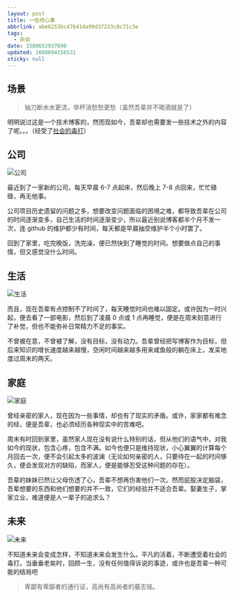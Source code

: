 ```yaml
---
layout: post
title: 一些烦心事
abbrlink: abe6253bc476414a99d37233c0c71c3e
tags:
  - 杂谈
date: 1580652937690
updated: 1608894156531
sticky: null
---
```


## 场景

> 抽刀断水水更流，举杯消愁愁更愁（虽然吾辈并不喝酒就是了）

明明说过这是一个技术博客的，然而现如今，吾辈却也需要发一些技术之外的内容了呢。。。（经受了[社会的毒打](https://www.zhihu.com/question/282036368)）

## 公司

![公司](https://cdn.jsdelivr.net/gh/rxliuli/img-bed/20191201212832.png)

最近到了一家新的公司，每天早晨 6-7 点起床，然后晚上 7-8 点回来，忙忙碌碌，再无他事。

公司项目历史遗留的问题之多，想要改变问题面临的困境之难，都导致吾辈在公司的时间逐渐变多，自己生活的时间逐渐变少，所以最近别说博客都半个月不发一次，连 github 的维护都少有时间，每天都是早晨抽空维护半个小时罢了。

回到了家里，吃完晚饭，洗完澡，便已然快到了睡觉的时间。想要做点自己的事情，但又感觉没什么时间。

## 生活

![生活](https://cdn.jsdelivr.net/gh/rxliuli/img-bed/20191201212906.png)

而且，现在吾辈有点控制不了时间了，每天睡觉时间也难以固定。或许因为一时兴起，便去看了一部电影，然后到了凌晨 0 点或 1 点再睡觉，便是在周末刻意进行了补觉，但也不能弥补日常精力不足的事实。

不曾被在意，不曾被了解，没有目标，没有动力。吾辈曾经把写博客作为目标，但后来知识的增长速度越来越慢，空闲时间越来越多用来咸鱼般的躺在床上，发呆地度过周末的两天。

## 家庭

![家庭](https://cdn.jsdelivr.net/gh/rxliuli/img-bed/20191201212931.png)

曾经亲密的家人，现在因为一些事情，却也有了现实的矛盾。或许，家家都有难念的经，便是吾辈，也必须经历各种现实中的苦难吧。

周末有时回到家里，虽然家人现在没有说什么特别的话，但从他们的语气中，对我如今的现状，包含心疼，包含不满。如今也便只是维持现状，小心翼翼的计算每个月回去一次，便不会引起太多的波澜（无论如何亲密的人，只要待在一起的时间够久，便会发现对方的缺陷，而家人，便是能够忍受这种问题的存在）。

吾辈的妹妹已然让父母伤透了心，吾辈不想再伤害他们一次。然而屁股决定脑袋，吾辈想要的东西和他们想要的并不一致，它们的经验并不适合吾辈。娶妻生子，掌家立业，难道便是人一辈子的追求么？

## 未来

![未来](https://cdn.jsdelivr.net/gh/rxliuli/img-bed/20191201212955.png)

不知道未来会变成怎样，不知道未来会发生什么。平凡的活着，不断遭受着社会的毒打。当垂垂老矣时，回顾一生，没有任何值得诉说的事迹，或许也是吾辈一种可能的结局吧

> 卑鄙有卑鄙者的通行证，高尚有高尚者的墓志铭。
